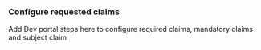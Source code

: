 ### Configure requested claims
Add Dev portal steps here to configure required claims, mandatory claims and subject claim
